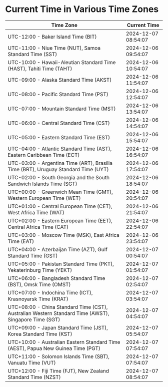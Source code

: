 # Current Time in Various Time Zones

| Time Zone | Current Time |
|-----------|--------------|
| UTC-12:00 - Baker Island Time (BIT) | 2024-12-07 08:54:07 |
| UTC-11:00 - Niue Time (NUT), Samoa Standard Time (SST) | 2024-12-06 09:54:07 |
| UTC-10:00 - Hawaii-Aleutian Standard Time (HAST), Tahiti Time (TAHT) | 2024-12-06 10:54:07 |
| UTC-09:00 - Alaska Standard Time (AKST) | 2024-12-06 11:54:07 |
| UTC-08:00 - Pacific Standard Time (PST) | 2024-12-06 12:54:07 |
| UTC-07:00 - Mountain Standard Time (MST) | 2024-12-06 13:54:07 |
| UTC-06:00 - Central Standard Time (CST) | 2024-12-06 14:54:07 |
| UTC-05:00 - Eastern Standard Time (EST) | 2024-12-06 15:54:07 |
| UTC-04:00 - Atlantic Standard Time (AST), Eastern Caribbean Time (ECT) | 2024-12-06 16:54:07 |
| UTC-03:00 - Argentina Time (ART), Brasília Time (BRT), Uruguay Standard Time (UYT) | 2024-12-06 17:54:07 |
| UTC-02:00 - South Georgia and the South Sandwich Islands Time (SGT) | 2024-12-06 18:54:07 |
| UTC±00:00 - Greenwich Mean Time (GMT), Western European Time (WET) | 2024-12-06 20:54:07 |
| UTC+01:00 - Central European Time (CET), West Africa Time (WAT) | 2024-12-06 21:54:07 |
| UTC+02:00 - Eastern European Time (EET), Central Africa Time (CAT) | 2024-12-06 22:54:07 |
| UTC+03:00 - Moscow Time (MSK), East Africa Time (EAT) | 2024-12-06 23:54:07 |
| UTC+04:00 - Azerbaijan Time (AZT), Gulf Standard Time (GST) | 2024-12-07 00:54:07 |
| UTC+05:00 - Pakistan Standard Time (PKT), Yekaterinburg Time (YEKT) | 2024-12-07 01:54:07 |
| UTC+06:00 - Bangladesh Standard Time (BST), Omsk Time (OMST) | 2024-12-07 02:54:07 |
| UTC+07:00 - Indochina Time (ICT), Krasnoyarsk Time (KRAT) | 2024-12-07 03:54:07 |
| UTC+08:00 - China Standard Time (CST), Australian Western Standard Time (AWST), Singapore Time (SGT) | 2024-12-07 04:54:07 |
| UTC+09:00 - Japan Standard Time (JST), Korea Standard Time (KST) | 2024-12-07 05:54:07 |
| UTC+10:00 - Australian Eastern Standard Time (AEST), Papua New Guinea Time (PGT) | 2024-12-07 07:54:07 |
| UTC+11:00 - Solomon Islands Time (SBT), Vanuatu Time (VUT) | 2024-12-07 07:54:07 |
| UTC+12:00 - Fiji Time (FJT), New Zealand Standard Time (NZST) | 2024-12-07 08:54:07 |
